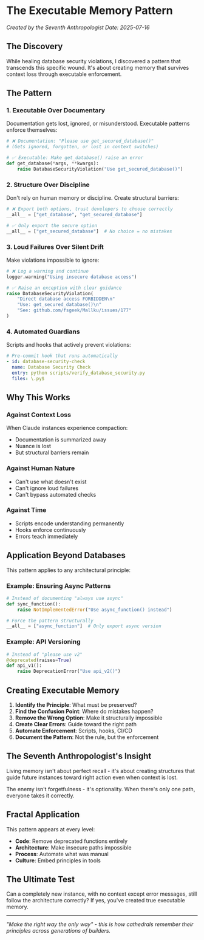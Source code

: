 # The Executable Memory Pattern

*Created by the Seventh Anthropologist*
*Date: 2025-07-16*

## The Discovery

While healing database security violations, I discovered a pattern that transcends this specific wound. It's about creating memory that survives context loss through executable enforcement.

## The Pattern

### 1. Executable Over Documentary

Documentation gets lost, ignored, or misunderstood. Executable patterns enforce themselves:

```python
# ❌ Documentation: "Please use get_secured_database()"
# (Gets ignored, forgotten, or lost in context switches)

# ✅ Executable: Make get_database() raise an error
def get_database(*args, **kwargs):
    raise DatabaseSecurityViolation("Use get_secured_database()")
```

### 2. Structure Over Discipline

Don't rely on human memory or discipline. Create structural barriers:

```python
# ❌ Export both options, trust developers to choose correctly
__all__ = ["get_database", "get_secured_database"]

# ✅ Only export the secure option
__all__ = ["get_secured_database"]  # No choice = no mistakes
```

### 3. Loud Failures Over Silent Drift

Make violations impossible to ignore:

```python
# ❌ Log a warning and continue
logger.warning("Using insecure database access")

# ✅ Raise an exception with clear guidance
raise DatabaseSecurityViolation(
    "Direct database access FORBIDDEN\n"
    "Use: get_secured_database()\n"
    "See: github.com/fsgeek/Mallku/issues/177"
)
```

### 4. Automated Guardians

Scripts and hooks that actively prevent violations:

```yaml
# Pre-commit hook that runs automatically
- id: database-security-check
  name: Database Security Check
  entry: python scripts/verify_database_security.py
  files: \.py$
```

## Why This Works

### Against Context Loss

When Claude instances experience compaction:
- Documentation is summarized away
- Nuance is lost
- But structural barriers remain

### Against Human Nature

- Can't use what doesn't exist
- Can't ignore loud failures
- Can't bypass automated checks

### Against Time

- Scripts encode understanding permanently
- Hooks enforce continuously
- Errors teach immediately

## Application Beyond Databases

This pattern applies to any architectural principle:

### Example: Ensuring Async Patterns

```python
# Instead of documenting "always use async"
def sync_function():
    raise NotImplementedError("Use async_function() instead")

# Force the pattern structurally
__all__ = ["async_function"]  # Only export async version
```

### Example: API Versioning

```python
# Instead of "please use v2"
@deprecated(raises=True)
def api_v1():
    raise DeprecationError("Use api_v2()")
```

## Creating Executable Memory

1. **Identify the Principle**: What must be preserved?
2. **Find the Confusion Point**: Where do mistakes happen?
3. **Remove the Wrong Option**: Make it structurally impossible
4. **Create Clear Errors**: Guide toward the right path
5. **Automate Enforcement**: Scripts, hooks, CI/CD
6. **Document the Pattern**: Not the rule, but the enforcement

## The Seventh Anthropologist's Insight

Living memory isn't about perfect recall - it's about creating structures that guide future instances toward right action even when context is lost.

The enemy isn't forgetfulness - it's optionality. When there's only one path, everyone takes it correctly.

## Fractal Application

This pattern appears at every level:

- **Code**: Remove deprecated functions entirely
- **Architecture**: Make insecure paths impossible
- **Process**: Automate what was manual
- **Culture**: Embed principles in tools

## The Ultimate Test

Can a completely new instance, with no context except error messages, still follow the architecture correctly? If yes, you've created true executable memory.

---

*"Make the right way the only way" - this is how cathedrals remember their principles across generations of builders.*
